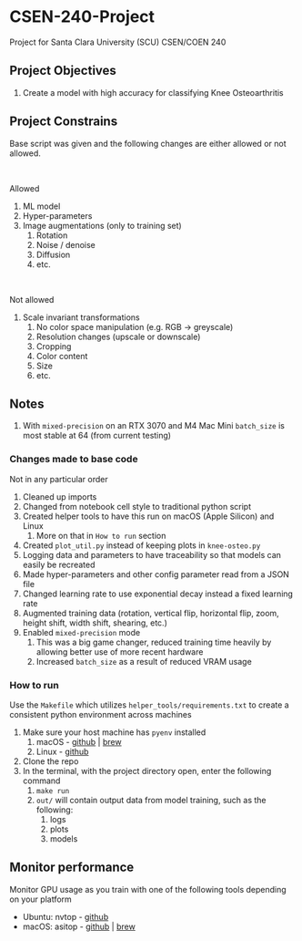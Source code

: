 # CSEN-240-Project
Project for Santa Clara University (SCU) CSEN/COEN 240

## Project Objectives
1. Create a model with high accuracy for classifying Knee Osteoarthritis

## Project Constrains
Base script was given and the following changes are either allowed or not allowed.

<br>

Allowed
1. ML model
2. Hyper-parameters
3. Image augmentations (only to training set)
   1. Rotation
   2. Noise / denoise
   3. Diffusion
   4. etc.
   
<br>

Not allowed
1. Scale invariant transformations
   1. No color space manipulation (e.g. RGB -> greyscale)
   2. Resolution changes (upscale or downscale)
   3. Cropping
   4. Color content
   5. Size
   6. etc.

## Notes
1. With `mixed-precision` on an RTX 3070 and M4 Mac Mini `batch_size` is most stable at 64 (from current testing)

### Changes made to base code
Not in any particular order
1. Cleaned up imports
2. Changed from notebook cell style to traditional python script
3. Created helper tools to have this run on macOS (Apple Silicon) and Linux
   1. More on that in `How to run` section
4. Created `plot_util.py` instead of keeping plots in `knee-osteo.py`
5. Logging data and parameters to have traceability so that models can easily be recreated
6. Made hyper-parameters and other config parameter read from a JSON file
7. Changed learning rate to use exponential decay instead a fixed learning rate
8. Augmented training data (rotation, vertical flip, horizontal flip, zoom, height shift, width shift, shearing, etc.)
9. Enabled `mixed-precision` mode
   1.  This was a big game changer, reduced training time heavily by allowing better use of more recent hardware
   2.  Increased `batch_size` as a result of reduced VRAM usage


### How to run
Use the `Makefile` which utilizes `helper_tools/requirements.txt` to create a consistent python environment across machines
1. Make sure your host machine has `pyenv` installed
   1. macOS - [github](https://github.com/pyenv/pyenv?tab=readme-ov-file#macos) | [brew](https://formulae.brew.sh/formula/pyenv)
   2. Linux - [github](https://github.com/pyenv/pyenv?tab=readme-ov-file#linuxunix)
2. Clone the repo
3. In the terminal, with the project directory open, enter the following command
   1. `make run`
   2. `out/` will contain output data from model training, such as the following:
      1. logs
      2. plots
      3. models

## Monitor performance
Monitor GPU usage as you train with one of the following tools depending on your platform
- Ubuntu: nvtop - [github](https://github.com/Syllo/nvtop?tab=readme-ov-file#nvtop)
- macOS: asitop - [github](https://github.com/tlkh/asitop) | [brew](https://formulae.brew.sh/formula/asitop)